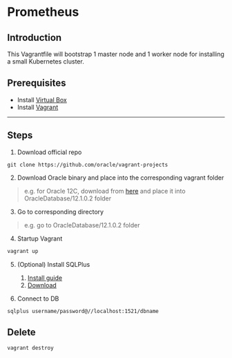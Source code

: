 # Prometheus

## Introduction
This Vagrantfile will bootstrap 1 master node and 1 worker node for installing a small Kubernetes cluster.

## Prerequisites
- Install [Virtual Box](https://www.virtualbox.org/)
- Install [Vagrant](https://www.vagrantup.com/)

---
## Steps
1. Download official repo
```
git clone https://github.com/oracle/vagrant-projects
```
2. Download Oracle binary and place into the corresponding vagrant folder
> e.g. for Oracle 12C, download from [here](https://www.oracle.com/database/technologies/oracle12c-linux-12201-downloads.html) and place it into OracleDatabase/12.1.0.2 folder

3. Go to corresponding directory
> e.g. go to OracleDatabase/12.1.0.2 folder

4. Startup Vagrant
```bash
vagrant up
```

5. (Optional) Install SQLPlus
   1. [Install guide](https://zwbetz.com/install-sqlplus-on-a-mac/)
   2. [Download](https://www.oracle.com/database/technologies/instant-client/macos-intel-x86-downloads.html)

6. Connect to DB
```
sqlplus username/password@//localhost:1521/dbname
```

## Delete
```sh
vagrant destroy
```
